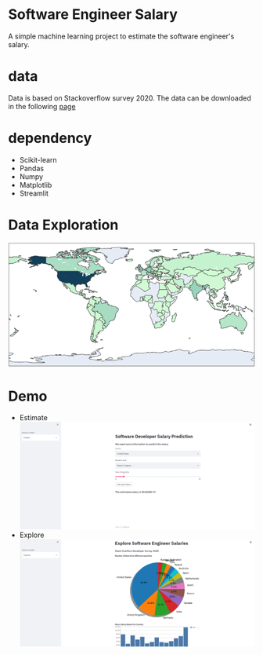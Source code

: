 # Software Engineer Salary

A simple machine learning project to estimate the software engineer's salary.

# data 
Data is based on Stackoverflow survey 2020. The data can be downloaded in the following [page](https://insights.stackoverflow.com/survey/)

# dependency

- Scikit-learn 
- Pandas
- Numpy 
- Matplotlib 
- Streamlit 

# Data Exploration
  ![image](img/map_of_software_developer.PNG)
# Demo 

- Estimate 
  ![image](img/predict.PNG)
- Explore 
  ![image](img/explore.PNG)

